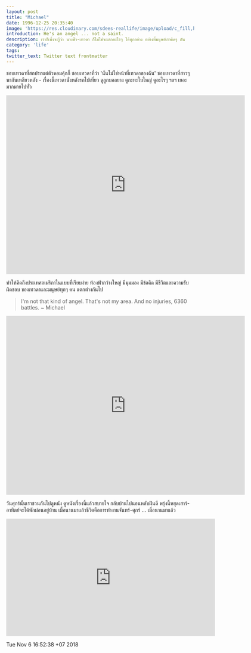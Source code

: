 ```yaml
---
layout: post
title: "Michael"
date: 1996-12-25 20:35:40
image: 'https://res.cloudinary.com/sdees-reallife/image/upload/c_fill,h_315,w_600/v1521961547/michael-1996.jpg'
introduction: He's an angel ... not a saint.
description: เราก็เพิ่งจะรู้ว่า นางฟ้า-เทวดา ก็ไม่ใช่จะเสกอะไรๆ ได้ทุกอย่าง อย่างที่มนุษย์เราคิดๆ กัน
category: 'life'
tags:
twitter_text: Twitter text frontmatter
---
```

ชอบเทวดาที่สกปรกแต่ตัวหอมคุ้กกี้ ชอบเทวดาที่ว่า 'นั่นไม่ใช่หน้าที่เทวดาของฉัน' ชอบเทวดาที่สาวๆ พากันเหลียวหลัง - เรื่องนี้เทวดานั่งหลังรถไปเที่ยว ดูลูกบอลยาง ดูกะทะใบใหญ่ ดูอะไรๆ ฯลฯ เยอะมากมายไปทั่ว

<iframe width="640" height="480" src="https://www.youtube.com/embed/MpCoidxg6Ek" frameborder="0" allow="accelerometer; autoplay; encrypted-media; gyroscope; picture-in-picture" allowfullscreen></iframe>

ทำให้คิดถึงประเทศอเมริกาในแบบที่เรียบง่าย ท้องฟ้ากว้างใหญ่ มีมุมมอง มีข้อคิด มีชีวิตและความรับผิดชอบ ของเทวดาและมนุษย์ทุกๆ คน แตกต่างกันไป

> I'm not that kind of angel. That's not my area. And no injuries, 6360 battles. ~ Michael

<iframe width="640" height="480" src="https://www.youtube.com/embed/7ZdTm-07FRE" frameborder="0" allow="accelerometer; autoplay; encrypted-media; gyroscope; picture-in-picture" allowfullscreen></iframe>

วันศุกร์นั้นเราชวนกันไปดูหนัง ดูหนังเรื่องนี้แล้วสบายใจ กลับบ้านไปนอนหลับฝันดี พรุ่งนี้หยุดเสาร์-อาทิตย์จะได้พักผ่อนอยู่บ้าน เมื่อนานมาแล้วชีวิตคือการทำงานจันทร์-ศุกร์ ... เมื่อนานมาแล้ว

<iframe width="560" height="315" src="https://www.youtube.com/embed/hrcUNChhOP0" frameborder="0" allow="autoplay; encrypted-media" allowfullscreen></iframe>

Tue Nov  6 16:52:38 +07 2018
